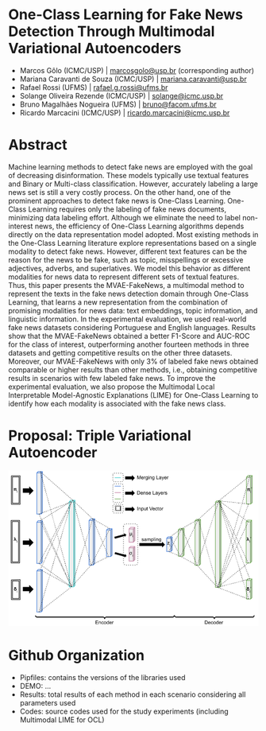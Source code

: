 # One-Class Learning for Fake News Detection Through Multimodal Variational Autoencoders
- Marcos Gôlo (ICMC/USP) | marcosgolo@usp.br (corresponding author)
- Mariana Caravanti de Souza (ICMC/USP) | mariana.caravanti@usp.br
- Rafael Rossi (UFMS) | rafael.g.rossi@ufms.br
- Solange Oliveira Rezende (ICMC/USP) | solange@icmc.usp.br
- Bruno Magalhães Nogueira (UFMS) | bruno@facom.ufms.br
- Ricardo Marcacini (ICMC/USP) | ricardo.marcacini@icmc.usp.br

# Abstract
Machine learning methods to detect fake news are employed with the goal of decreasing disinformation. These models typically use textual features and Binary or Multi-class classification. However, accurately labeling a large news set is still a very costly process. On the other hand, one of the prominent approaches to detect fake news is One-Class Learning. One-Class Learning requires only the labeling of fake news documents, minimizing data labeling effort. Although we eliminate the need to label non-interest news, the efficiency of One-Class Learning algorithms depends directly on the data representation model adopted. Most existing methods in the One-Class Learning literature explore representations based on a single modality to detect fake news. However, different text features can be the reason for the news to be fake, such as topic, misspellings or excessive adjectives, adverbs, and superlatives. We model this behavior as different modalities for news data to represent different sets of textual features. Thus, this paper presents the MVAE-FakeNews, a multimodal method to represent the texts in the fake news detection domain through One-Class Learning, that learns a new representation from the combination of promising modalities for news data: text embeddings, topic information, and linguistic information. In the experimental evaluation, we used real-world fake news datasets considering Portuguese and English languages. Results show that the MVAE-FakeNews obtained a better F1-Score and AUC-ROC for the class of interest, outperforming another fourteen methods in three datasets and getting competitive results on the other three datasets. Moreover, our MVAE-FakeNews with only 3% of labeled fake news obtained comparable or higher results than other methods, i.e., obtaining competitive results in scenarios with few labeled fake news. To improve the experimental evaluation, we also propose the Multimodal Local Interpretable Model-Agnostic Explanations (LIME) for One-Class Learning to identify how each modality is associated with the fake news class.

# Proposal: Triple Variational Autoencoder
![Proposal](/images/proposal.png)

# Github Organization
- Pipfiles: contains the versions of the libraries used
- DEMO: ...
- Results: total results of each method in each scenario considering all parameters used
- Codes: source codes used for the study experiments (including Multimodal LIME for OCL)

